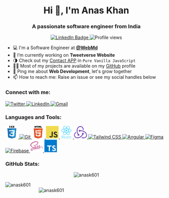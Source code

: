<h1 align="center">Hi 👋, I'm Anas Khan</h1>
<h3 align="center">A passionate software engineer from India</h3>

<p align="center">
  <a href="https://www.linkedin.com/in/anas4engg/" target="_blank">
    <img src="https://img.shields.io/badge/%40anas4engg-blue?style=flat-square&labelColor=0077B5&logo=LinkedIn" alt="LinkedIn Badge">
  </a>
  <img src="https://komarev.com/ghpvc/?username=anask601&label=Profile%20views&color=0e75b6&style=flat" alt="Profile views" />
</p>

- 💻 I'm a Software Engineer at <strong><a href="https://www.webmd.com/" target="_blank">@WebMd</a></strong>
- 🔭 I’m currently working on **Tweetverse Website**
- 🌗 Check out my <a href="http://contact-app-nine.vercel.app/" target="_blank">Contact APP</a> in `Pure Vanilla JavaScript`
- 👨‍💻 Most of my projects are available on my <a href="https://github.com/anask601" target="_blank">GitHub</a> profile
- 💬 Ping me about <strong>Web Development</strong>, let's grow together
- 📫 How to reach me: Raise an issue or see my social handles below

<h3 align="left">Connect with me:</h3>
<p align="left">
  <a href="https://twitter.com/iamcoderanas" target="blank">
    <img align="center" src="https://raw.githubusercontent.com/rahuldkjain/github-profile-readme-generator/master/src/images/icons/Social/twitter.svg" alt="Twitter" height="30" width="40" />
  </a>
  <a href="https://linkedin.com/in/anas4engg" target="blank">
    <img align="center" src="https://raw.githubusercontent.com/rahuldkjain/github-profile-readme-generator/master/src/images/icons/Social/linked-in-alt.svg" alt="LinkedIn" height="30" width="40" />
  </a>
  <a href="mailto:anas4engg@gmail.com" target="blank">
    <img align="center" src="https://www.freepnglogos.com/uploads/logo-gmail-png/logo-gmail-png-gmail-icon-download-png-and-vector-1.png" alt="Gmail" height="45" width="45" />
  </a>
</p>

<h3 align="left">Languages and Tools:</h3>
<p align="left">
  <a href="https://www.w3schools.com/css/" target="_blank" rel="noreferrer">
    <img src="https://raw.githubusercontent.com/devicons/devicon/master/icons/css3/css3-original-wordmark.svg" alt="CSS3" width="40" height="40"/>
  </a>
  <a href="https://git-scm.com/" target="_blank" rel="noreferrer">
    <img src="https://www.vectorlogo.zone/logos/git-scm/git-scm-icon.svg" alt="Git" width="40" height="40"/>
  </a>
  <a href="https://www.w3.org/html/" target="_blank" rel="noreferrer">
    <img src="https://raw.githubusercontent.com/devicons/devicon/master/icons/html5/html5-original-wordmark.svg" alt="HTML5" width="40" height="40"/>
  </a>
  <a href="https://developer.mozilla.org/en-US/docs/Web/JavaScript" target="_blank" rel="noreferrer">
    <img src="https://raw.githubusercontent.com/devicons/devicon/master/icons/javascript/javascript-original.svg" alt="JavaScript" width="40" height="40"/>
  </a>
  <a href="https://reactjs.org/" target="_blank" rel="noreferrer">
    <img src="https://raw.githubusercontent.com/devicons/devicon/master/icons/react/react-original-wordmark.svg" alt="React" width="40" height="40"/>
  </a>
  <a href="https://redux.js.org" target="_blank" rel="noreferrer">
    <img src="https://raw.githubusercontent.com/devicons/devicon/master/icons/redux/redux-original.svg" alt="Redux" width="40" height="40"/>
  </a>
  <a href="https://tailwindcss.com/" target="_blank" rel="noreferrer">
    <img src="https://www.vectorlogo.zone/logos/tailwindcss/tailwindcss-icon.svg" alt="Tailwind CSS" width="40" height="40"/>
  </a>
  <a href="https://angular.io" target="_blank" rel="noreferrer">
    <img src="https://angular.io/assets/images/logos/angular/angular.svg" alt="Angular" width="40" height="40"/>
  </a>
  <a href="https://www.figma.com/" target="_blank" rel="noreferrer">
    <img src="https://www.vectorlogo.zone/logos/figma/figma-icon.svg" alt="Figma" width="40" height="40"/>
  </a>
  <a href="https://firebase.google.com/" target="_blank" rel="noreferrer">
    <img src="https://www.vectorlogo.zone/logos/firebase/firebase-icon.svg" alt="Firebase" width="40" height="40"/>
  </a>
  <a href="https://sass-lang.com" target="_blank" rel="noreferrer">
    <img src="https://raw.githubusercontent.com/devicons/devicon/master/icons/sass/sass-original.svg" alt="Sass" width="40" height="40"/>
  </a>
  <a href="https://www.typescriptlang.org/" target="_blank" rel="noreferrer">
    <img src="https://raw.githubusercontent.com/devicons/devicon/master/icons/typescript/typescript-original.svg" alt="TypeScript" width="40" height="40"/>
  </a>
</p>

<h3 align="left">GitHub Stats:</h3>
<p align="center">
  <img src="https://github-readme-streak-stats.herokuapp.com/?user=anask601&theme=codeSTACKr&border_radius=5&mode=weekly&type=png" alt="anask601" />
</p>
<p><img align="left" src="https://github-readme-stats.vercel.app/api/top-langs?username=anask601&show_icons=true&locale=en&layout=compact&theme=codeSTACKr" alt="anask601" width="400"/></p>
<p><img align="right" src="https://github-readme-stats.vercel.app/api?username=anask601&show_icons=true&count_private=true&include_all_commits=true&locale=en&theme=codeSTACKr" alt="anask601" width="400"/></p>

